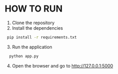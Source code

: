 # HOW TO RUN

1.  Clone the repository
2.  Install the dependencies

```bash
 pip install -r requirements.txt
```

3. Run the application

```bash
  python app.py
```

4. Open the browser and go to http://127.0.0.1:5000
